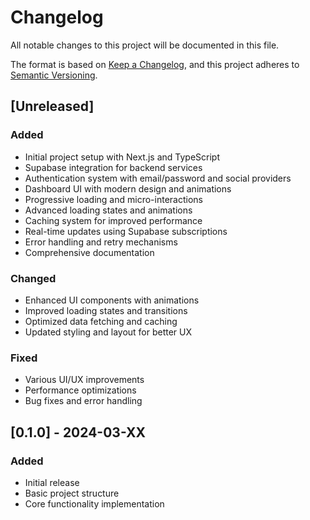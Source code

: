 # Changelog

All notable changes to this project will be documented in this file.

The format is based on [Keep a Changelog](https://keepachangelog.com/en/1.0.0/),
and this project adheres to [Semantic Versioning](https://semver.org/spec/v2.0.0.html).

## [Unreleased]

### Added
- Initial project setup with Next.js and TypeScript
- Supabase integration for backend services
- Authentication system with email/password and social providers
- Dashboard UI with modern design and animations
- Progressive loading and micro-interactions
- Advanced loading states and animations
- Caching system for improved performance
- Real-time updates using Supabase subscriptions
- Error handling and retry mechanisms
- Comprehensive documentation

### Changed
- Enhanced UI components with animations
- Improved loading states and transitions
- Optimized data fetching and caching
- Updated styling and layout for better UX

### Fixed
- Various UI/UX improvements
- Performance optimizations
- Bug fixes and error handling

## [0.1.0] - 2024-03-XX

### Added
- Initial release
- Basic project structure
- Core functionality implementation 